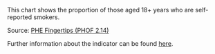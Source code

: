 This chart shows the proportion of those aged 18+ years who are self-reported smokers.

Source: [PHE Fingertips (PHOF 2.14)](https://fingertips.phe.org.uk/profile/public-health-outcomes-framework)

Further information about the indicator can be found [here](https://fingertips.phe.org.uk/search/92443).

